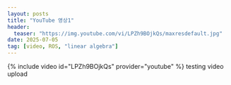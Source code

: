 ```yaml
---
layout: posts
title: "YouTube 영상1"
header:
  teaser: "https://img.youtube.com/vi/LPZh9BOjkQs/maxresdefault.jpg"
date: 2025-07-05
tag: [video, ROS, "linear algebra"]
---
```

{% include video id="LPZh9BOjkQs" provider="youtube" %}
testing video upload
